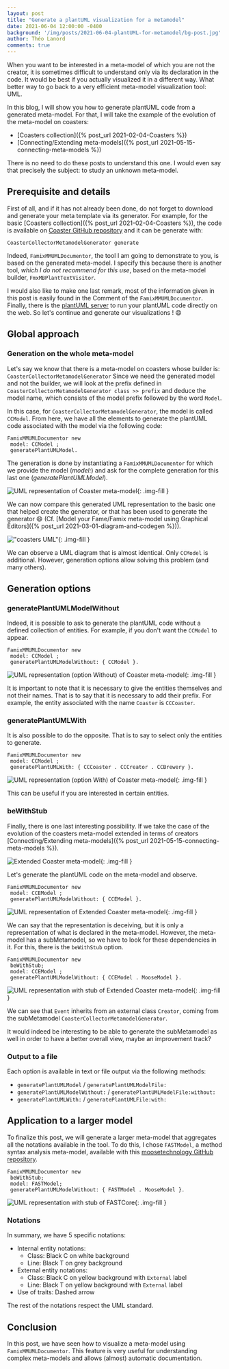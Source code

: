```yaml
---
layout: post
title: "Generate a plantUML visualization for a metamodel"
date: 2021-06-04 12:00:00 -0400
background: '/img/posts/2021-06-04-plantUML-for-metamodel/bg-post.jpg'
author: Théo Lanord
comments: true
---
```


When you want to be interested in a meta-model of which you are not the creator, it is sometimes difficult to understand only via its declaration in the code.
It would be best if you actually visualized it in a different way.
What better way to go back to a very efficient meta-model visualization tool: UML.

In this blog, I will show you how to generate plantUML code from a generated meta-model.
For that, I will take the example of the evolution of the meta-model on coasters:

- [Coasters collection]({% post_url 2021-02-04-Coasters %})
- [Connecting/Extending meta-models]({% post_url 2021-05-15-connecting-meta-models %})

There is no need to do these posts to understand this one.
I would even say that precisely the subject: to study an unknown meta-model.

## Prerequisite and details

First of all, and if it has not already been done, do not forget to download and generate your meta template via its generator.
For example, for the basic [Coasters collection]({% post_url 2021-02-04-Coasters %}), the code is available on [Coaster GitHub repository](https://github.com/badetitou/CoastersCollector) and it can be generate with:

```st
CoasterCollectorMetamodelGenerator generate
```

Indeed, `FamixMMUMLDocumentor`, the tool I am going to demonstrate to you, is based on the generated meta-model.
I specify this because there is another tool, *which I do not recommend for this use*, based on the meta-model builder, `FmxMBPlantTextVisitor`.

I would also like to make one last remark, most of the information given in this post is easily found in the Comment of the `FamixMMUMLDocumentor`.
Finally, there is the [plantUML server](http://www.plantuml.com/plantuml/uml/SyfFKj2rKt3CoKnELR1Io4ZDoSa70000) to run your plantUML code directly on the web.
So let's continue and generate our visualizations ! :smile:

## Global approach

### Generation on the whole meta-model

Let's say we know that there is a meta-model on coasters whose builder is: `CoasterCollectorMetamodelGenerator`
Since we need the generated model and not the builder, we will look at the prefix defined in `CoasterCollectorMetamodelGenerator class >> prefix` and deduce the model name, which consists of the model prefix followed by the word `Model`.

In this case, for `CoasterCollectorMetamodelGenerator`, the model is called `CCModel`.
From here, we have all the elements to generate the plantUML code associated with the model via the following code:

```st
FamixMMUMLDocumentor new
 model: CCModel ;
 generatePlantUMLModel.
```

The generation is done by instantiating a `FamixMMUMLDocumentor` for which we provide the model (*model:*) and ask for the complete generation for this last one (*generatePlantUMLModel*).

![UML representation of Coaster meta-model](/img/posts/2021-06-04-plantUML-for-metamodel/CCModel-plantUML.svg){: .img-fill }

We can now compare this generated UML representation to the basic one that helped create the generator, or that has been used to generate the generator :smile: (Cf. [Model your Fame/Famix meta-model using Graphical Editors]({% post_url 2021-03-01-diagram-and-codegen %})).

!["coasters UML"](/img/posts/2021-02-04-Coasters/coaster-model.drawio.svg){: .img-fill }

We can observe a UML diagram that is almost identical.
Only `CCModel` is additional.
However, generation options allow solving this problem (and many others).

## Generation options

### generatePlantUMLModelWithout

Indeed, it is possible to ask to generate the plantUML code without a defined collection of entities. For example, if you don't want the `CCModel` to appear.

```st
FamixMMUMLDocumentor new
 model: CCModel ;
 generatePlantUMLModelWithout: { CCModel }.
```

![UML representation (option Without) of Coaster meta-model](/img/posts/2021-06-04-plantUML-for-metamodel/CCModel-plantUML-Without.svg){: .img-fill }

It is important to note that it is necessary to give the entities themselves and not their names.
That is to say that it is necessary to add their prefix.
For example, the entity associated with the name `Coaster` is `CCCoaster`.

### generatePlantUMLWith

It is also possible to do the opposite.
That is to say to select only the entities to generate.

```st
FamixMMUMLDocumentor new
 model: CCModel ;
 generatePlantUMLWith: { CCCoaster . CCCreator . CCBrewery }.
```

![UML representation (option With) of Coaster meta-model](/img/posts/2021-06-04-plantUML-for-metamodel/CCModel-plantUML-With.svg){: .img-fill }

This can be useful if you are interested in certain entities.

### beWithStub

Finally, there is one last interesting possibility.
If we take the case of the evolution of the coasters meta-model extended in terms of creators [Connecting/Extending meta-models]({% post_url 2021-05-15-connecting-meta-models %}).

![Extended Coaster meta-model](/img/posts/2021-05-15-connecting-meta-models/extended-coaster-model.drawio.svg){: .img-fill }

Let's generate the plantUML code on the meta-model and observe.

```st
FamixMMUMLDocumentor new
 model: CCEModel ;
 generatePlantUMLModelWithout: { CCEModel }.
```

![UML representation of Extended Coaster meta-model](/img/posts/2021-06-04-plantUML-for-metamodel/CMModel-plantUML-Without.svg){: .img-fill }

We can say that the representation is deceiving, but it is only a representation of what is declared in the meta-model.
However, the meta-model has a subMetamodel, so we have to look for these dependencies in it.
For this, there is the `beWithStub` option.

```st
FamixMMUMLDocumentor new
 beWithStub;
 model: CCEModel ;
 generatePlantUMLModelWithout: { CCEModel . MooseModel }.
```

![UML representation with stub of Extended Coaster meta-model](/img/posts/2021-06-04-plantUML-for-metamodel/CMModel-plantUML-Without-beWithStub.svg){: .img-fill }

We can see that `Event` inherits from an external class `Creator`, coming from the subMetamodel `CoasterCollectorMetamodelGenerator`.

It would indeed be interesting to be able to generate the subMetamodel as well in order to have a better overall view, maybe an improvement track?

### Output to a file

Each option is available in text or file output via the following methods:

- `generatePlantUMLModel` / `generatePlantUMLModelFile:`
- `generatePlantUMLModelWithout:` / `generatePlantUMLModelFile:without:`
- `generatePlantUMLWith:` / `generatePlantUMLFile:with:`

## Application to a larger model

To finalize this post, we will generate a larger meta-model that aggregates all the notations available in the tool.
To do this, I chose `FASTModel`, a method syntax analysis meta-model, available with this [moosetechnology GitHub repository](https://github.com/moosetechnology/FAST).

```st
FamixMMUMLDocumentor new
 beWithStub;
 model: FASTModel;
 generatePlantUMLModelWithout: { FASTModel . MooseModel }.
```

![UML representation with stub of FASTCore](/img/posts/2021-06-04-plantUML-for-metamodel/FASTCore-plantUML-Without-beWithStub.svg){: .img-fill }

### Notations

In summary, we have 5 specific notations:

- Internal entity notations:
  - Class:    Black C on white background
  - Line:     Black T on grey background
- External entity notations:
  - Class:    Black C on yellow background with `External` label
  - Line:     Black T on yellow background with `External` label
- Use of traits:    Dashed arrow

The rest of the notations respect the UML standard.

## Conclusion

In this post, we have seen how to visualize a meta-model using `FamixMMUMLDocumentor`.
This feature is very useful for understanding complex meta-models and allows (almost) automatic documentation.
